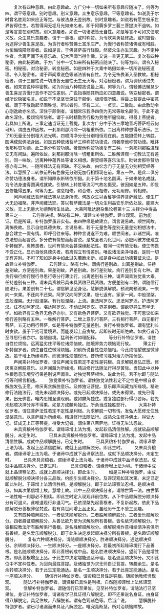 <!-- { "loadSidebar": true } -->
　　复次有四种意趣。由此意趣故。方广分中一切如来所有意趣应随决了。何等为四。谓平等意趣。别时意趣。别义意趣。众生意乐意趣。平等意趣者。如说我于尔时曾名胜观如来应正等觉。与彼法身无差别故。别时意趣者。如说若有愿生极乐世界皆得往生。若暂得闻无垢月光如来名者。即于阿耨多罗三藐三菩提决不退转。如是等言意在别时故。别义意趣者。如说一切诸法皆无自性。如是等言不可如文便取义故。众生意乐意趣者。谓于一善根。或时称赞。为令欢喜勇猛修故。或时毁呰。为遮得少善生喜足故。为贪行者称赞佛土富乐庄严。为慢行者称赞诸佛或有增胜。为恒悔恼障修善者。说如是言。于佛菩萨虽行轻毁。然彼众生亦生天趣。为不定种性者。舍离声闻下劣意乐故。记大声闻当得作佛。又说一乘更无第二。复次有四种秘密。由此秘密故。于方广分中一切如来所有秘密应随决了。何等为四。谓令入秘密。相秘密。对治秘密。转变秘密。如是四种于大乘中略摄如来一切所说秘密道理。令入秘密者。谓于声闻乘说色等诸法皆有自性。为令无怖畏渐入圣教故。相秘密者。谓于三自性说一切法皆无自性无生无灭等。对治秘密者。谓为调伏诸过失者。如来宣说种种密教。如为对治八种障故说最上乘。何等为八。谓轻佛法懈怠少善生喜足贪慢行恶作不定性差别。广说指事随其所应如四意趣说。转变秘密者。谓经所说隐密名言。如说于不坚坚觉深住于颠倒。极烦恼所恼。得最上菩提此中密意者。谓于不散动起坚固胜觉。所以者何。坚有二义。一贞实。二散动。由此散动令心刚逸故亦名坚。深住于颠倒者。谓翻常乐我净四倒为无常等故名颠倒。于此不退故名深住。极烦恼所恼者。谓于长时精勤苦行极为劳倦所逼恼故。得最上菩提者。若具如上所说。三事定速当证无上菩提。复次方广分中于法三摩地善巧菩萨相云何可知。谓由五种因故。一刹那刹那消除一切粗重所依。二出离种种想得乐法乐。三了知无量无分别相大法光明。四顺清净分无分别相恒现在前。五能摄受转上转胜。圆满成就佛法身因。如是五种依诸菩萨三种称赞功德说。谓奢摩他称赞功德。毗钵舍那称赞功德。此二俱分称赞功德。奢摩他称赞功德复有二种。一刹那刹那胜进轻安无有间缺。遍所依故。刹那刹那消除一切粗重所依。二胜解谛观一切教法无有差别。同一味故。远离种种蕴界处等诸义相想。得契经等喜乐法乐。毗钵舍那称赞功德亦有二种。一随所择法无有间缺。不忘失故。由忆念门于无量无分别相契经等法。以慧照了二转依前所有色像无分别无加行相恒现在前。第五一种。是此二俱分称赞功德法身者。谓所知障永断转依所摄。此于第十地名圆满。于如来地名成就。为令法身速得圆满成就故。引殖转上转胜等流习气故名摄受。彼因如是五种。即显五修能得五果。何等为五。谓息相修。和合修。无相修。无功用修。转相修。
　　问声闻藏法菩萨藏法等从法身所流。何故众生以香鬘等供养菩萨藏法。便生广大无边福聚。非声闻藏法耶。答以菩萨藏法是一切众生利益安乐所依处故。能建大义故。无上无量大功德聚所生处故。
大乘阿毗达磨杂集论卷第十三
决择分中得品第三之一
　　云何得决择。略说有二种。谓建立补特伽罗。建立现观。前为能证。后是所证。补特伽罗虽非实有。由四种缘是故建立。谓言说易故。顺世间故。离怖畏故。显示自他具德失故。言说易者。若于无量色等差别无量差别相想法中。总合建立一假有情。即呼召往来等。种种言说遂不为难。顺世间者。非诸世间。唯依法想而起言说。多分依有情想而起言说。是故圣者为化世间。必应同彼方便建立补特伽罗。离怖畏者。世间有情未会甚深缘起法性。若闻一切有情无我。便生怖畏不受正化。显示自他具德失者。若离假立有情差别。唯说诸法染净相者。是则一切无有差别。不可了知如是身中如此过失若断未断。如是身中如此功德若证未证。是故建立补特伽罗。
　　云何建立。略有七种。谓病行差别故。出离差别故。任持差别故。方便差别故。果差别故。界差别故。修行差别故。病行差别复有七种。谓贪行嗔行痴行慢行寻思行等分行薄尘行。出离差别有三种。谓声闻乘独觉乘大乘。任持差别有三种。谓未具资粮已具未具资粮已具资粮。方便差别有二种。谓随信行随法行。果差别有二十七。谓信解见至身证。慧解脱俱解脱。预流向预流果。一来向一来果。不还向不还果。阿罗汉向阿罗汉果。极七返有。家家一间。中般涅槃。生般涅槃。无行般涅槃。有行般涅槃。上流。退法阿罗汉。思法阿罗汉。护法阿罗汉。住不动阿罗汉。堪达阿罗汉。不动法阿罗汉。界差别者。谓欲界异生有学无学。如欲界有三色界无色界亦尔。又有欲色界菩萨。又有欲界独觉。不可思议如来修行差别略有五种。一胜解行菩萨。二增上意乐行菩萨。三有相行菩萨。四无相行菩萨。五无功用行菩萨。如是等补特伽罗无量差别。贪行补特伽罗者。谓有猛利长时贪欲。虽于下劣可爱境界。而能发起上品贪故。起即长时无断绝故。如贪行者乃至寻思行者亦尔。各随自境。猛利长时如理配释。
　　等分行补特伽罗者。谓住自性位烦恼。远离猛劣住平等位诸烦恼故。随境界势力烦恼现行故。
　　薄尘行补特伽罗者。谓住自性位微薄烦恼。如前所说自性位烦恼相。今此烦恼望彼是微薄故。虽于增上所缘境界。而微薄性烦恼现行。昔所修习胜对治力所摧伏故。
　　声闻乘补特伽罗者。谓住声闻法性若定不定性是钝根。自求解脱发弘正愿。修厌离贪解脱意乐。以声闻藏为所缘境。精进修行法随法行得尽苦际。当知此中以种性根愿意乐境界行果差别说声闻乘。对独觉菩萨根性。说此为钝。若不尔即与随法行等利根言相违。
　　独觉乘补特伽罗者。谓住独觉法性若定不定性是中根自求解脱发弘正愿。修厌离贪解脱意乐。及修独证菩提。意乐即声闻藏为所缘境。精进修行法随法行。或先未起顺决择分。或先已起顺决择分。或先未得果。或先已得果。出无佛世。唯内思惟圣道现前。或如麟角独住。或复独胜部行得尽苦际。若先未起顺决择分亦不得果。如是方成麟角独住。所余当成独胜部行。
　　大乘补特伽罗者。谓住菩萨法性若定不定性是利根。为求解脱一切有情。发弘大愿修无住处涅槃意乐。以菩萨藏为所缘境。精进修行法随法行。成熟众生修净佛土。得受大记。证成无上正等菩提。得受大记者。谓住第八菩萨地。证得无生法忍故。
　　未具资粮补特伽罗者。谓缘谛增上法为境。发起软品清信胜解。成就软品顺解脱分。未定生时。
　　已具未具资粮补特伽罗者。谓缘谛增上法为境。发起中品清信胜解。成就中品顺解脱分。已定生时。
　　已具资粮补特伽罗者。谓缘谛增上法为境。发起上品清信胜解。成就上品顺解脱分。即此生时。
　　又未具资粮者。谓缘谛增上法为境。于诸谛中成就下品谛察法忍。成就下品顺决择分。未定生时。
　　已具未具资粮者。谓缘谛增上法为境。于诸谛中成就中品谛察法忍。成就中品顺决择分。已定生时。
　　已具资粮者。谓缘谛增上法为境。于诸谛中成就上品谛察法忍。成就上品顺决择分。即此生时。
　　如是三种补特伽罗。由成就顺解脱分顺决择分各三品故。约能引生顺决择分。及谛现观如其次第。未定已定即此生时。于谛增上法清信胜相。是顺解脱分。即于此法谛察法忍相。是顺决择分。如其次第信增上故。慧增上故。此中三品顺决择分者。谓除世第一法。由世第一法性唯一刹那必不相续。即此生时定入现观非前位故。从下中品顺解脱分顺决择分有可退义。此唯退现行非退习气。已依涅槃先起善根者。不复新起故。依此下品顺解脱分善根薄伽梵说。若有具世间增上品正见。虽经历千生不堕三恶趣。
　　又有四种顺解脱分。一者依凭顺解脱分。二者胜解顺解脱分。三者爱乐顺解脱分。四者趣证顺解脱分。从善法欲乃至为求解脱所有善根。皆名依凭顺解脱分。于彼相应教法所有胜解俱行善根。是名胜解顺解脱分。缘解脱境作意相续清净喜俱所有善根。是名爱乐顺解脱分。即于此生决定发起顺决择分所有善根。是名趣证顺解脱分。
　　复有六种顺决择分。谓随顺顺决择分。胜进顺决择分。通达顺决择分。余转顺决择分。一生顺决择分。一座顺决择分。若最初所起缘谛境行下品善根。是名随顺顺决择分。即此善根转成中品。是名胜进顺决择分。望前下品是增胜故。即此善根增至上品。于此生中决定堪能通达谛理。是名通达顺决择分。又即此位中不定种性者。为回向最胜菩提。及诸独觉为求无师自证菩提。转趣余生。是名余转顺决择分。若于此生定能通达。是名一生顺决择分。若于此座定能通达。是名一座顺决择分。
　　随信行补特伽罗者。谓资粮已具性是钝根。随顺他教修谛现观。
　　随法行补特伽罗者。谓资粮已具性是利根。自然随顺谛增上法修谛现观。
　　信解补特伽罗者。谓随信行已至果位。见至补特伽罗者。谓随法行已至果位。身证补特伽罗者。谓诸有学已具证得八解脱定。即不还果说名身证。由身证得八解脱定。具足住故。八解脱者。谓有色观诸色等。后当广说。
　　慧解脱补特伽罗者。谓已尽诸漏而未具证八解脱定。唯究竟断慧。所对治烦恼障故。
